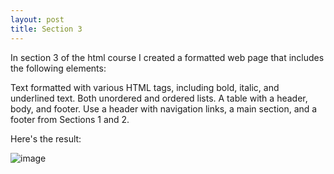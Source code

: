 ```yaml
---
layout: post
title: Section 3
---
```


In section 3 of the html course I created a formatted web page that includes the following elements:

Text formatted with various HTML tags, including bold, italic, and underlined text.
Both unordered and ordered lists.
A table with a header, body, and footer.
Use a header with navigation links, a main section, and a footer from Sections 1 and 2.



Here's the result:

![image](https://github.com/AustenMeier/AustenMeier.github.io/assets/170650572/d03ee0bb-26f5-42a3-9412-8722e6c0e626)

